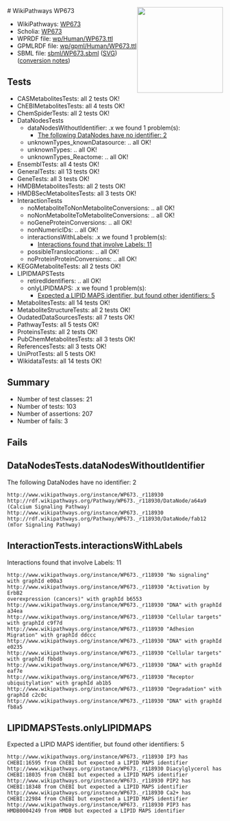 <img style="float: right; width: 200px" src="../logo.png" />
# WikiPathways WP673

* WikiPathways: [WP673](https://identifiers.org/wikipathways:WP673)
* Scholia: [WP673](https://scholia.toolforge.org/wikipathways/WP673)
* WPRDF file: [wp/Human/WP673.ttl](../wp/Human/WP673.ttl)
* GPMLRDF file: [wp/gpml/Human/WP673.ttl](../wp/gpml/Human/WP673.ttl)
* SBML file: [sbml/WP673.sbml](../sbml/WP673.sbml) ([SVG](../sbml/WP673.svg)) ([conversion notes](../sbml/WP673.txt))

## Tests
* CASMetabolitesTests: all 2 tests OK!
* ChEBIMetabolitesTests: all 4 tests OK!
* ChemSpiderTests: all 2 tests OK!
* DataNodesTests
    * dataNodesWithoutIdentifier: .x we found 1 problem(s):
        * [The following DataNodes have no identifier: 2](#d2d32fa1)
    * unknownTypes_knownDatasource: .. all OK!
    * unknownTypes: .. all OK!
    * unknownTypes_Reactome: .. all OK!
* EnsemblTests: all 4 tests OK!
* GeneralTests: all 13 tests OK!
* GeneTests: all 3 tests OK!
* HMDBMetabolitesTests: all 2 tests OK!
* HMDBSecMetabolitesTests: all 3 tests OK!
* InteractionTests
    * noMetaboliteToNonMetaboliteConversions: .. all OK!
    * noNonMetaboliteToMetaboliteConversions: .. all OK!
    * noGeneProteinConversions: .. all OK!
    * nonNumericIDs: .. all OK!
    * interactionsWithLabels: .x we found 1 problem(s):
        * [Interactions found that involve Labels: 11](#fe97a8b9)
    * possibleTranslocations: .. all OK!
    * noProteinProteinConversions: .. all OK!
* KEGGMetaboliteTests: all 2 tests OK!
* LIPIDMAPSTests
    * retiredIdentifiers: .. all OK!
    * onlyLIPIDMAPS: .x we found 1 problem(s):
        * [Expected a LIPID MAPS identifier, but found other identifiers: 5](#48cc60bc)
* MetabolitesTests: all 14 tests OK!
* MetaboliteStructureTests: all 2 tests OK!
* OudatedDataSourcesTests: all 7 tests OK!
* PathwayTests: all 5 tests OK!
* ProteinsTests: all 2 tests OK!
* PubChemMetabolitesTests: all 3 tests OK!
* ReferencesTests: all 3 tests OK!
* UniProtTests: all 5 tests OK!
* WikidataTests: all 14 tests OK!


## Summary

* Number of test classes: 21
* Number of tests: 103
* Number of assertions: 207
* Number of fails: 3

## Fails

<a name="d2d32fa1" />

## DataNodesTests.dataNodesWithoutIdentifier

The following DataNodes have no identifier: 2
```
http://www.wikipathways.org/instance/WP673._r118930 http://rdf.wikipathways.org/Pathway/WP673._r118930/DataNode/a64a9 (Calcium Signaling Pathway)
http://www.wikipathways.org/instance/WP673._r118930 http://rdf.wikipathways.org/Pathway/WP673._r118930/DataNode/fab12 (mTor Signaling Pathway)
```

<a name="fe97a8b9" />

## InteractionTests.interactionsWithLabels

Interactions found that involve Labels: 11
```
http://www.wikipathways.org/instance/WP673._r118930 "No signaling" with graphId e00a3
http://www.wikipathways.org/instance/WP673._r118930 "Activation by ErbB2
overexpression (cancers)" with graphId b6553
http://www.wikipathways.org/instance/WP673._r118930 "DNA" with graphId a34ea
http://www.wikipathways.org/instance/WP673._r118930 "Cellular targets" with graphId c9f7d
http://www.wikipathways.org/instance/WP673._r118930 "Adhesion
Migration" with graphId ddccc
http://www.wikipathways.org/instance/WP673._r118930 "DNA" with graphId e0235
http://www.wikipathways.org/instance/WP673._r118930 "Cellular targets" with graphId fbbd8
http://www.wikipathways.org/instance/WP673._r118930 "DNA" with graphId eaf7e
http://www.wikipathways.org/instance/WP673._r118930 "Receptor ubiquitylation" with graphId ab1b5
http://www.wikipathways.org/instance/WP673._r118930 "Degradation" with graphId c2c0c
http://www.wikipathways.org/instance/WP673._r118930 "DNA" with graphId fb8a5
```

<a name="48cc60bc" />

## LIPIDMAPSTests.onlyLIPIDMAPS

Expected a LIPID MAPS identifier, but found other identifiers: 5
```
http://www.wikipathways.org/instance/WP673._r118930 IP3 has CHEBI:16595 from ChEBI but expected a LIPID MAPS identifier
http://www.wikipathways.org/instance/WP673._r118930 Diacylglycerol has CHEBI:18035 from ChEBI but expected a LIPID MAPS identifier
http://www.wikipathways.org/instance/WP673._r118930 PIP2 has CHEBI:18348 from ChEBI but expected a LIPID MAPS identifier
http://www.wikipathways.org/instance/WP673._r118930 Ca2+ has CHEBI:22984 from ChEBI but expected a LIPID MAPS identifier
http://www.wikipathways.org/instance/WP673._r118930 PIP3 has HMDB0004249 from HMDB but expected a LIPID MAPS identifier
```

